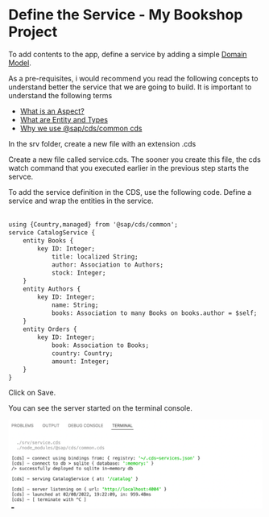 # Define the Service - My Bookshop Project 

To add contents to the app, define a service by adding a simple [Domain Model](domain-model.md).

As a pre-requisites, i would recommend you read the following concepts to understand better the service that we are going to build. 
It is important to understand the following terms
- [What is an Aspect?](aspect.md)
- [What are Entity and Types](entity-and-types.md) 
- [Why we use @sap/cds/common cds](common-cds-sdk.md)

In the srv folder, create a new file with an extension .cds 

Create a new file called service.cds. The sooner you create this file, the cds watch command that you executed earlier in the previous step starts the servce. 

To add the service definition in the CDS, use the following code. Define a service and wrap the entities in the service. 

```
  
using {Country,managed} from '@sap/cds/common';
service CatalogService {
    entity Books {
        key ID: Integer;
            title: localized String;
            author: Association to Authors;
            stock: Integer;
    }
    entity Authors {
        key ID: Integer;
            name: String;
            books: Association to many Books on books.author = $self;
    }
    entity Orders {
        key ID: Integer;
            book: Association to Books;
            country: Country;
            amount: Integer;
    }
}

```

Click on Save. 

You can see the server started on the terminal console. 

<img src="./assets/images/localhost.png" width="700" />
